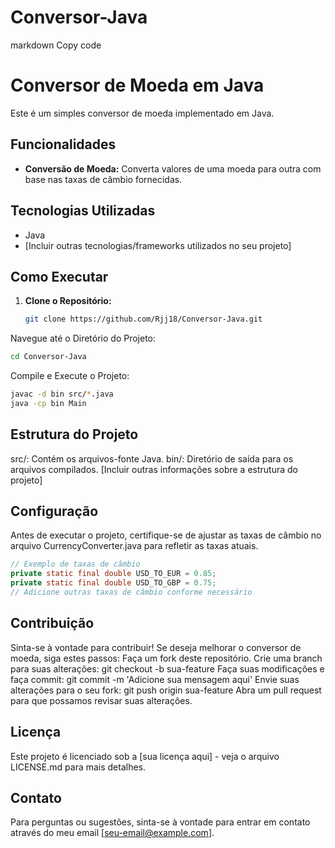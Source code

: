 # Conversor-Java

markdown
Copy code
# Conversor de Moeda em Java

Este é um simples conversor de moeda implementado em Java.

## Funcionalidades

- **Conversão de Moeda:** Converta valores de uma moeda para outra com base nas taxas de câmbio fornecidas.

## Tecnologias Utilizadas

- Java
- [Incluir outras tecnologias/frameworks utilizados no seu projeto]

## Como Executar

1. **Clone o Repositório:**
   ~~~bash
   git clone https://github.com/Rjj18/Conversor-Java.git
   ~~~

Navegue até o Diretório do Projeto:

~~~ bash
cd Conversor-Java
~~~

Compile e Execute o Projeto:

~~~bash
javac -d bin src/*.java
java -cp bin Main
~~~

## Estrutura do Projeto
src/: Contém os arquivos-fonte Java.
bin/: Diretório de saída para os arquivos compilados.
[Incluir outras informações sobre a estrutura do projeto]

## Configuração
Antes de executar o projeto, certifique-se de ajustar as taxas de câmbio no arquivo CurrencyConverter.java para refletir as taxas atuais.

~~~java
// Exemplo de taxas de câmbio
private static final double USD_TO_EUR = 0.85;
private static final double USD_TO_GBP = 0.75;
// Adicione outras taxas de câmbio conforme necessário
~~~

## Contribuição
Sinta-se à vontade para contribuir! Se deseja melhorar o conversor de moeda, siga estes passos:
Faça um fork deste repositório.
Crie uma branch para suas alterações: git checkout -b sua-feature
Faça suas modificações e faça commit: git commit -m 'Adicione sua mensagem aqui'
Envie suas alterações para o seu fork: git push origin sua-feature
Abra um pull request para que possamos revisar suas alterações.

## Licença
Este projeto é licenciado sob a [sua licença aqui] - veja o arquivo LICENSE.md para mais detalhes.

## Contato
Para perguntas ou sugestões, sinta-se à vontade para entrar em contato através do meu email [seu-email@example.com].
